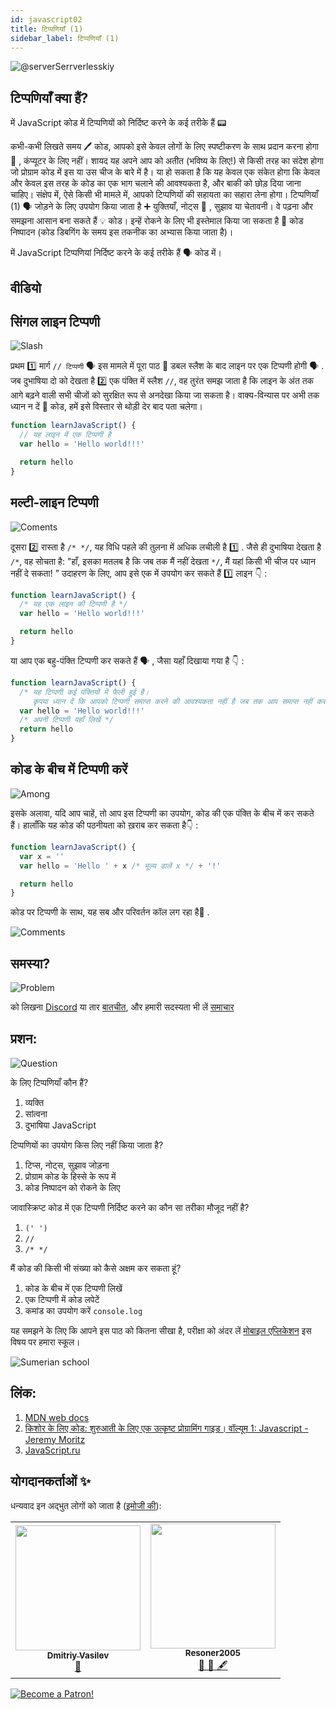 ```yaml
---
id: javascript02
title: टिप्पणियाँ (1)
sidebar_label: टिप्पणियाँ (1)
---
```


![@serverSerrverlesskiy](/img/javascript/headers/02.jpg)

## टिप्पणियाँ क्या हैं?

में JavaScript कोड में टिप्पणियों को निर्दिष्ट करने के कई तरीके हैं 📟

कभी-कभी लिखते समय 🖊️ कोड, आपको इसे केवल लोगों के लिए स्पष्टीकरण के साथ प्रदान करना होगा 👨 , कंप्यूटर के लिए नहीं।
 शायद यह अपने आप को अतीत (भविष्य के लिए!) से किसी तरह का संदेश होगा जो प्रोग्राम कोड में इस या उस चीज के बारे में है। या हो सकता है कि यह केवल एक संकेत होगा कि केवल और केवल इस तरह के कोड का एक भाग चलाने की आवश्यकता है, और बाकी को छोड़ दिया जाना चाहिए। संक्षेप में, ऐसे किसी भी मामले में, आपको टिप्पणियों की सहायता का सहारा लेना होगा।
टिप्पणियाँ (1) 🗣️ जोड़ने के लिए उपयोग किया जाता है ➕ युक्तियाँ, नोट्स 🔖 , सुझाव या चेतावनी। वे पढ़ना और समझना आसान बना सकते हैं 💡 कोड। इन्हें रोकने के लिए भी इस्तेमाल किया जा सकता है 🛑 कोड निष्पादन (कोड डिबगिंग के समय इस तकनीक का अभ्यास किया जाता है)।

में JavaScript टिप्पणियां निर्दिष्ट करने के कई तरीके हैं 🗣️ कोड में।

## वीडियो

<YouTube videoId="zCvKMw5QHRw" />

## सिंगल लाइन टिप्पणी

![Slash](https://media.giphy.com/media/bKXMS0NjXoyaY/giphy.gif)

प्रथम 1️⃣ मार्ग `// टिप्पणी` 🗣️ इस मामले में पूरा पाठ 📜 डबल स्लैश के बाद लाइन पर एक टिप्पणी होगी 🗣️ . जब दुभाषिया दो को देखता है 2️⃣ एक पंक्ति में स्लैश `//`, वह तुरंत समझ जाता है कि लाइन के अंत तक आगे बढ़ने वाली सभी चीजों को सुरक्षित रूप से अनदेखा किया जा सकता है। वाक्य-विन्यास पर अभी तक ध्यान न दें 📖 कोड, हमें इसे विस्तार से थोड़ी देर बाद पता चलेगा।

```jsx live
function learnJavaScript() {
  // यह लाइन में एक टिप्पणी है
  var hello = 'Hello world!!!'

  return hello
}
```

## मल्टी-लाइन टिप्पणी

![Coments](https://media.giphy.com/media/UevalSWg5twQeqpc8Q/giphy.gif)

दूसरा 2️⃣ रास्ता है `/* */`, यह विधि पहले की तुलना में अधिक लचीली है 1️⃣ . जैसे ही दुभाषिया देखता है `/*`, वह सोचता है: "हाँ, इसका मतलब है कि जब तक मैं नहीं देखता `*/`, मैं यहां किसी भी चीज पर ध्यान नहीं दे सकता! ”
उदाहरण के लिए, आप इसे एक में उपयोग कर सकते हैं 1️⃣ लाइन 👇 :

```jsx live
function learnJavaScript() {
  /* यह एक लाइन की टिप्पणी है */
  var hello = 'Hello world!!!'

  return hello
}
```

या आप एक बहु-पंक्ति टिप्पणी कर सकते हैं 🗣️ , जैसा यहाँ दिखाया गया है 👇 :

```jsx live
function learnJavaScript() {
  /* यह टिप्पणी कई पंक्तियों में फैली हुई है।
     कृपया ध्यान दें कि आपको टिप्पणी समाप्त करने की आवश्यकता नहीं है जब तक आप समाप्त नहीं कर लेते।*/
  var hello = 'Hello world!!!'
  /* अपनी टिप्पणी यहाँ लिखें */
  return hello
}
```

## कोड के बीच में टिप्पणी करें

![Among](https://media.giphy.com/media/fnjIiBNo38IHS/giphy.gif)

इसके अलावा, यदि आप चाहें, तो आप इस टिप्पणी का उपयोग, कोड की एक पंक्ति के बीच में कर सकते हैं। हालाँकि यह कोड की पठनीयता को ख़राब कर सकता है👇 :

```jsx live
function learnJavaScript() {
  var x = ''
  var hello = 'Hello ' + x /* मूल्य डालें x */ + '!'

  return hello
}
```

कोड पर टिप्पणी के साथ, यह सब और परिवर्तन कॉल लग रहा है🔔 .

![Comments](https://media.giphy.com/media/SvuRLwWT0EoeErwPvB/giphy.gif)

## समस्या?

![Problem](https://media.giphy.com/media/xTiTnGeUsWOEwsGoG4/giphy.gif)

को लिखना [Discord](https://discord.gg/6GDAfXn) या तार [बातचीत](https://t.me/jscampapp), और हमारी सदस्यता भी लें [समाचार](https://t.me/javascriptapp)

## प्रशन:

![Question](https://media.giphy.com/media/l0HlRnAWXxn0MhKLK/giphy.gif)

के लिए टिप्पणियाँ कौन हैं?

1. व्यक्ति
2. सांत्वना
3. दुभाषिया JavaScript

टिप्पणियों का उपयोग किस लिए नहीं किया जाता है?

1. टिप्स, नोट्स, सुझाव जोड़ना
2. प्रोग्राम कोड के हिस्से के रूप में
3. कोड निष्पादन को रोकने के लिए

जावास्क्रिप्ट कोड में एक टिप्पणी निर्दिष्ट करने का कौन सा तरीका मौजूद नहीं है?

1. `(' ')`
2. `//`
3. `/* */`

मैं कोड की किसी भी संख्या को कैसे अक्षम कर सकता हूं?

1. कोड के बीच में एक टिप्पणी लिखें
2. एक टिप्पणी में कोड लपेटें
3. कमांड का उपयोग करें `console.log`

यह समझने के लिए कि आपने इस पाठ को कितना सीखा है, परीक्षा को अंदर लें [मोबाइल एप्लिकेशन](http://onelink.to/njhc95) इस विषय पर हमारा स्कूल।

![Sumerian school](/img/app.jpg)

## लिंक:

1. [MDN web docs](https://developer.mozilla.org/ru/docs/Web/JavaScript/Reference/Lexical_grammar)
2. [किशोर के लिए कोड: शुरुआती के लिए एक उत्कृष्ट प्रोग्रामिंग गाइड। वॉल्यूम 1: Javascript - Jeremy Moritz ](https://www.amazon.com/Code-Teens-Beginners-Programming-Javascript-ebook/dp/B07FCTLVPC)
3. [JavaScript.ru](https://learn.javascript.ru/types)

## योगदानकर्ताओं ✨

धन्यवाद इन अद्भुत लोगों को जाता है ([इमोजी की](https://allcontributors.org/docs/en/emoji-key)):

<table>
  <tr>
    <td align="center"><a href="https://fullstackserverless.github.io/"><img src="https://avatars0.githubusercontent.com/u/6774813?v=4?s=200" width="200px;" alt=""/><br /><sub><b>Dmitriy Vasilev</b></sub></a><br /> <a href="https://github.com/gHashTag/react-native-village/commits?author=gHashTag" title="Documentation">📖</a></td>
    <td align="center"><a href="https://github.com/Resoner2005"><img src="https://avatars1.githubusercontent.com/u/75675814?v=4?s=200" width="200px;" alt=""/><br /><sub><b>Resoner2005</b></sub></a><br /><a href="https://github.com/gHashTag/react-native-village/issues?q=author%3AResoner2005" title="Bug reports">🐛 🎨 🖋</a></td>
  </tr>
  
</table>

[![Become a Patron!](/img/logo/patreon.jpg)](https://www.patreon.com/bePatron?u=31769291)
